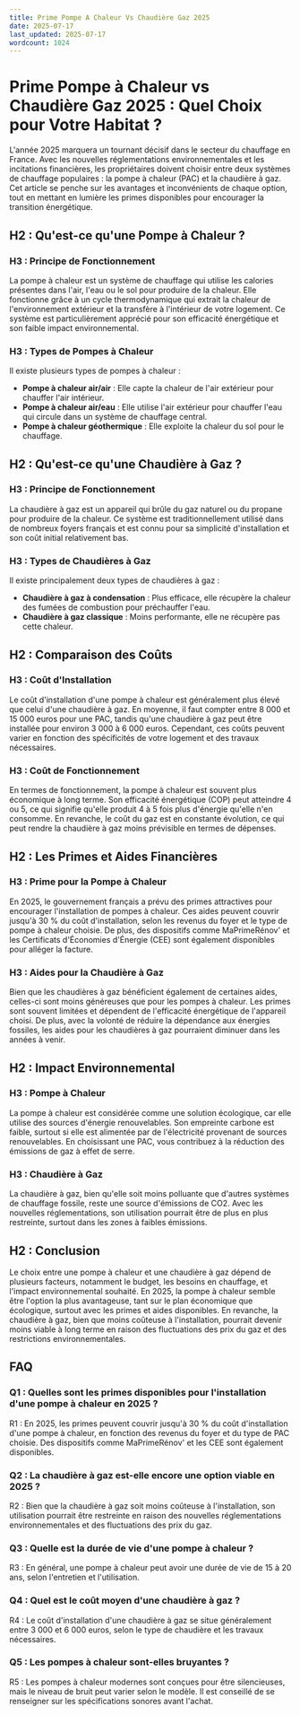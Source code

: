 ```yaml
---
title: Prime Pompe A Chaleur Vs Chaudière Gaz 2025
date: 2025-07-17
last_updated: 2025-07-17
wordcount: 1024
---
```


# Prime Pompe à Chaleur vs Chaudière Gaz 2025 : Quel Choix pour Votre Habitat ?

L'année 2025 marquera un tournant décisif dans le secteur du chauffage en France. Avec les nouvelles réglementations environnementales et les incitations financières, les propriétaires doivent choisir entre deux systèmes de chauffage populaires : la pompe à chaleur (PAC) et la chaudière à gaz. Cet article se penche sur les avantages et inconvénients de chaque option, tout en mettant en lumière les primes disponibles pour encourager la transition énergétique.

## H2 : Qu'est-ce qu'une Pompe à Chaleur ?

### H3 : Principe de Fonctionnement

La pompe à chaleur est un système de chauffage qui utilise les calories présentes dans l'air, l'eau ou le sol pour produire de la chaleur. Elle fonctionne grâce à un cycle thermodynamique qui extrait la chaleur de l'environnement extérieur et la transfère à l'intérieur de votre logement. Ce système est particulièrement apprécié pour son efficacité énergétique et son faible impact environnemental.

### H3 : Types de Pompes à Chaleur

Il existe plusieurs types de pompes à chaleur :

- **Pompe à chaleur air/air** : Elle capte la chaleur de l'air extérieur pour chauffer l'air intérieur.
- **Pompe à chaleur air/eau** : Elle utilise l'air extérieur pour chauffer l'eau qui circule dans un système de chauffage central.
- **Pompe à chaleur géothermique** : Elle exploite la chaleur du sol pour le chauffage.

## H2 : Qu'est-ce qu'une Chaudière à Gaz ?

### H3 : Principe de Fonctionnement

La chaudière à gaz est un appareil qui brûle du gaz naturel ou du propane pour produire de la chaleur. Ce système est traditionnellement utilisé dans de nombreux foyers français et est connu pour sa simplicité d'installation et son coût initial relativement bas.

### H3 : Types de Chaudières à Gaz

Il existe principalement deux types de chaudières à gaz :

- **Chaudière à gaz à condensation** : Plus efficace, elle récupère la chaleur des fumées de combustion pour préchauffer l'eau.
- **Chaudière à gaz classique** : Moins performante, elle ne récupère pas cette chaleur.

## H2 : Comparaison des Coûts

### H3 : Coût d'Installation

Le coût d'installation d'une pompe à chaleur est généralement plus élevé que celui d'une chaudière à gaz. En moyenne, il faut compter entre 8 000 et 15 000 euros pour une PAC, tandis qu'une chaudière à gaz peut être installée pour environ 3 000 à 6 000 euros. Cependant, ces coûts peuvent varier en fonction des spécificités de votre logement et des travaux nécessaires.

### H3 : Coût de Fonctionnement

En termes de fonctionnement, la pompe à chaleur est souvent plus économique à long terme. Son efficacité énergétique (COP) peut atteindre 4 ou 5, ce qui signifie qu'elle produit 4 à 5 fois plus d'énergie qu'elle n'en consomme. En revanche, le coût du gaz est en constante évolution, ce qui peut rendre la chaudière à gaz moins prévisible en termes de dépenses.

## H2 : Les Primes et Aides Financières

### H3 : Prime pour la Pompe à Chaleur

En 2025, le gouvernement français a prévu des primes attractives pour encourager l'installation de pompes à chaleur. Ces aides peuvent couvrir jusqu'à 30 % du coût d'installation, selon les revenus du foyer et le type de pompe à chaleur choisie. De plus, des dispositifs comme MaPrimeRénov' et les Certificats d'Économies d'Énergie (CEE) sont également disponibles pour alléger la facture.

### H3 : Aides pour la Chaudière à Gaz

Bien que les chaudières à gaz bénéficient également de certaines aides, celles-ci sont moins généreuses que pour les pompes à chaleur. Les primes sont souvent limitées et dépendent de l'efficacité énergétique de l'appareil choisi. De plus, avec la volonté de réduire la dépendance aux énergies fossiles, les aides pour les chaudières à gaz pourraient diminuer dans les années à venir.

## H2 : Impact Environnemental

### H3 : Pompe à Chaleur

La pompe à chaleur est considérée comme une solution écologique, car elle utilise des sources d'énergie renouvelables. Son empreinte carbone est faible, surtout si elle est alimentée par de l'électricité provenant de sources renouvelables. En choisissant une PAC, vous contribuez à la réduction des émissions de gaz à effet de serre.

### H3 : Chaudière à Gaz

La chaudière à gaz, bien qu'elle soit moins polluante que d'autres systèmes de chauffage fossile, reste une source d'émissions de CO2. Avec les nouvelles réglementations, son utilisation pourrait être de plus en plus restreinte, surtout dans les zones à faibles émissions.

## H2 : Conclusion

Le choix entre une pompe à chaleur et une chaudière à gaz dépend de plusieurs facteurs, notamment le budget, les besoins en chauffage, et l'impact environnemental souhaité. En 2025, la pompe à chaleur semble être l'option la plus avantageuse, tant sur le plan économique que écologique, surtout avec les primes et aides disponibles. En revanche, la chaudière à gaz, bien que moins coûteuse à l'installation, pourrait devenir moins viable à long terme en raison des fluctuations des prix du gaz et des restrictions environnementales.

## FAQ

### Q1 : Quelles sont les primes disponibles pour l'installation d'une pompe à chaleur en 2025 ?

R1 : En 2025, les primes peuvent couvrir jusqu'à 30 % du coût d'installation d'une pompe à chaleur, en fonction des revenus du foyer et du type de PAC choisie. Des dispositifs comme MaPrimeRénov' et les CEE sont également disponibles.

### Q2 : La chaudière à gaz est-elle encore une option viable en 2025 ?

R2 : Bien que la chaudière à gaz soit moins coûteuse à l'installation, son utilisation pourrait être restreinte en raison des nouvelles réglementations environnementales et des fluctuations des prix du gaz.

### Q3 : Quelle est la durée de vie d'une pompe à chaleur ?

R3 : En général, une pompe à chaleur peut avoir une durée de vie de 15 à 20 ans, selon l'entretien et l'utilisation.

### Q4 : Quel est le coût moyen d'une chaudière à gaz ?

R4 : Le coût d'installation d'une chaudière à gaz se situe généralement entre 3 000 et 6 000 euros, selon le type de chaudière et les travaux nécessaires.

### Q5 : Les pompes à chaleur sont-elles bruyantes ?

R5 : Les pompes à chaleur modernes sont conçues pour être silencieuses, mais le niveau de bruit peut varier selon le modèle. Il est conseillé de se renseigner sur les spécifications sonores avant l'achat.